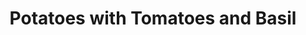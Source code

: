 ---
title: Potatoes with Tomatoes and Basil
summary: Simple Italian side dish of tender potatoes simmered with tomatoes, garlic, and fresh basil.

linkout: https://italianfoodforever.com/2023/05/potatoes-with-tomatoes-and-basil/

tags:
- italian
- side
- vegetarian
- gluten-free

servings: 4
time: 45m

ingredients:
- 2 tbsp olive oil
- 1 small onion, finely chopped
- 2 cloves garlic, minced
- 700g potatoes, peeled and cut into chunks
- 400g canned chopped tomatoes
- Salt and pepper, to taste
- 1/2 cup water
- 1/4 cup fresh basil leaves, torn

directions:
- Heat olive oil in a large pan over medium heat. Add onion and cook until soft, about 5 minutes.
- Add garlic and cook for 1 minute.
- Stir in potatoes and cook for 2–3 minutes.
- Add tomatoes, salt, pepper, and water. Mix well.
- Cover and simmer for 30–35 minutes, stirring occasionally, until potatoes are tender and sauce thickens.
- Stir in basil just before serving.
---